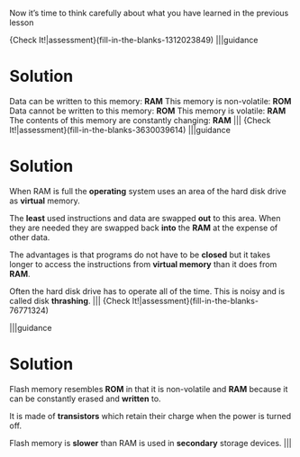 Now it’s time to think carefully about what you have learned in the previous lesson

{Check It!|assessment}(fill-in-the-blanks-1312023849)
|||guidance
# Solution
Data can be written to this memory: **RAM**
This memory is non-volatile: **ROM**
Data cannot be written to this memory: **ROM**
This memory is volatile: **RAM**
The contents of this memory are constantly changing: **RAM**
|||
{Check It!|assessment}(fill-in-the-blanks-3630039614)
|||guidance
# Solution
When RAM is full the **operating** system uses an area of the hard disk drive as **virtual** memory. 

The **least** used instructions and data are swapped **out** to this area. When they are needed they are swapped back **into** the **RAM** at the expense of other data.

The advantages is that programs do not have to be **closed** but it takes longer to access the instructions from **virtual memory** than it does from **RAM**. 

Often the hard disk drive has to operate all of the time. This is noisy and is called disk **thrashing**.
|||
{Check It!|assessment}(fill-in-the-blanks-76771324)

|||guidance
# Solution
Flash memory resembles **ROM** in that it is non-volatile and **RAM** because it can be constantly erased and **written** to. 

It is made of **transistors** which retain their charge when the power is turned off. 

Flash memory is **slower** than RAM is used in **secondary** storage devices.
|||